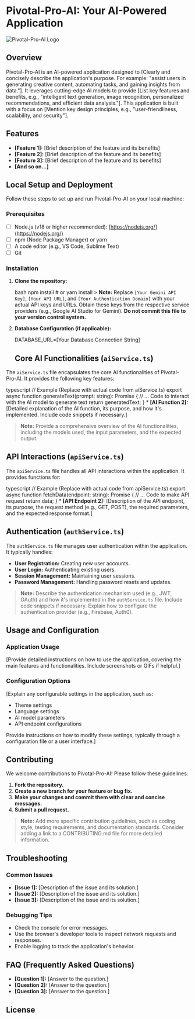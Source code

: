 
# Pivotal-Pro-AI: Your AI-Powered Application

![Pivotal-Pro-AI Logo](link-to-your-logo-here)

## Overview

Pivotal-Pro-AI is an AI-powered application designed to [Clearly and concisely describe the application's purpose.  For example: "assist users in generating creative content, automating tasks, and gaining insights from data."]. It leverages cutting-edge AI models to provide [List key features and benefits, e.g., "intelligent text generation, image recognition, personalized recommendations, and efficient data analysis."]. This application is built with a focus on [Mention key design principles, e.g., "user-friendliness, scalability, and security"].

## Features

*   **[Feature 1]:** [Brief description of the feature and its benefits]
*   **[Feature 2]:** [Brief description of the feature and its benefits]
*   **[Feature 3]:** [Brief description of the feature and its benefits]
*   **[And so on...]**

## Local Setup and Deployment

Follow these steps to set up and run Pivotal-Pro-AI on your local machine:

### Prerequisites

*   [ ] Node.js (v18 or higher recommended): [https://nodejs.org/](https://nodejs.org/)
*   [ ] npm (Node Package Manager) or yarn
*   [ ] A code editor (e.g., VS Code, Sublime Text)
*   [ ] Git

### Installation

1.  **Clone the repository:**

    bash
    npm install  # or yarn install
        > **Note:**  Replace `[Your Gemini API Key]`, `[Your API URL]`, and `[Your Authentication Domain]` with your actual API keys and URLs. Obtain these keys from the respective service providers (e.g., Google AI Studio for Gemini).  **Do not commit this file to your version control system.**

2.  **Database Configuration (if applicable):**


    DATABASE_URL=[Your Database Connection String]
    ## Core AI Functionalities (`aiService.ts`)

The `aiService.ts` file encapsulates the core AI functionalities of Pivotal-Pro-AI. It provides the following key features:

typescript
    // Example (Replace with actual code from aiService.ts)
    export async function generateText(prompt: string): Promise<string> {
      // ... Code to interact with the AI model to generate text
      return generatedText;
    }
    *   **[AI Function 2]:** [Detailed explanation of the AI function, its purpose, and how it's implemented. Include code snippets if necessary.]

> **Note:**  Provide a comprehensive overview of the AI functionalities, including the models used, the input parameters, and the expected output.

## API Interactions (`apiService.ts`)

The `apiService.ts` file handles all API interactions within the application. It provides functions for:

typescript
    // Example (Replace with actual code from apiService.ts)
    export async function fetchData(endpoint: string): Promise<any> {
      // ... Code to make API request
      return data;
    }
    *   **[API Endpoint 2]:** [Description of the API endpoint, its purpose, the request method (e.g., GET, POST), the required parameters, and the expected response format.]

## Authentication (`authService.ts`)

The `authService.ts` file manages user authentication within the application. It typically handles:

*   **User Registration:**  Creating new user accounts.
*   **User Login:**  Authenticating existing users.
*   **Session Management:**  Maintaining user sessions.
*   **Password Management:**  Handling password resets and updates.

> **Note:**  Describe the authentication mechanism used (e.g., JWT, OAuth) and how it's implemented in the `authService.ts` file. Include code snippets if necessary. Explain how to configure the authentication provider (e.g., Firebase, Auth0).

## Usage and Configuration

### Application Usage

[Provide detailed instructions on how to use the application, covering the main features and functionalities. Include screenshots or GIFs if helpful.]

### Configuration Options

[Explain any configurable settings in the application, such as:

*   Theme settings
*   Language settings
*   AI model parameters
*   API endpoint configurations

Provide instructions on how to modify these settings, typically through a configuration file or a user interface.]

## Contributing

We welcome contributions to Pivotal-Pro-AI!  Please follow these guidelines:

1.  **Fork the repository.**
2.  **Create a new branch for your feature or bug fix.**
3.  **Make your changes and commit them with clear and concise messages.**
4.  **Submit a pull request.**

> **Note:**  Add more specific contribution guidelines, such as coding style, testing requirements, and documentation standards.  Consider adding a link to a CONTRIBUTING.md file for more detailed information.

## Troubleshooting

### Common Issues

*   **[Issue 1]:** [Description of the issue and its solution.]
*   **[Issue 2]:** [Description of the issue and its solution.]
*   **[Issue 3]:** [Description of the issue and its solution.]

### Debugging Tips

*   Check the console for error messages.
*   Use the browser's developer tools to inspect network requests and responses.
*   Enable logging to track the application's behavior.

## FAQ (Frequently Asked Questions)

*   **[Question 1]:** [Answer to the question.]
*   **[Question 2]:** [Answer to the question.]
*   **[Question 3]:** [Answer to the question.]

## License


